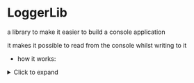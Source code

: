 # LoggerLib
 a library to make it easier to build a console application

 it makes it possible to read from the console whilst writing to it
 
 * how it works:
<details>
<summary>Click to expand</summary>

it essentialy remebers the text you have typed already (using getkey), and when its time to print something, it moves the cursor to the start of the lane, writes the text, moves to the next line, and prints the currently pressed input

</details>
